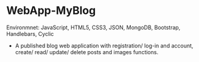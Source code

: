 # WebApp-MyBlog
Environmnet: JavaScript, HTML5, CSS3, JSON, MongoDB, Bootstrap, Handlebars, Cyclic
- A published blog web application with registration/ log-in and account, create/ read/ update/ delete posts and images functions. 
